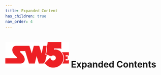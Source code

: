 ```yaml
---
title: Expanded Content
has_children: true
nav_order: 4
---
```


# <img src='zzImages\sw5e-logo.png' style= 'float:; width:200px;'> Expanded Contents